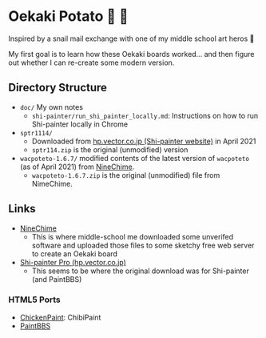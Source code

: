 # Oekaki Potato 🎨 🥔
Inspired by a snail mail exchange with one of my middle school art heros 🙂

My first goal is to learn how these Oekaki boards worked... and then figure out whether I can re-create some modern version.

## Directory Structure
* `doc/` My own notes
    * `shi-painter/run_shi_painter_locally.md`: Instructions on how to run Shi-painter locally in Chrome
* `sptr1114/`
    * Downloaded from [hp.vector.co.jp (Shi-painter website)](http://hp.vector.co.jp/authors/VA016309/spainter/index_en.html) in April 2021
    * `sptr114.zip` is the original (unmodified) version
* `wacpoteto-1.6.7/` modified contents of the latest version of `wacpoteto` (as of April 2021) from [NineChime](http://www.ninechime.com/products/).
    * `wacpoteto-1.6.7.zip` is the original (unmodified) file from NimeChime.

## Links
* [NineChime](http://www.ninechime.com/products/)
    * This is where middle-school me downloaded some unverifed software and uploaded those files to some sketchy free web server to create an Oekaki board
* [Shi-painter Pro (hp.vector.co.jp)](http://hp.vector.co.jp/authors/VA016309/spainter/index_en.html)
    * This seems to be where the original download was for Shi-painter (and PaintBBS)

### HTML5 Ports
* [ChickenPaint](https://github.com/thenickdude/chickenpaint): ChibiPaint
* [PaintBBS](https://github.com/funige/neo)
